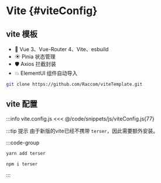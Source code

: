 # Vite {#viteConfig}

## vite 模板 

- 💪 Vue 3、Vue-Router 4、Vite、esbuild
- ☀️ Pinia 状态管理
- 🛡 Axios 拦截封装
- 💥 ElementUI 组件自动导入

```bash
git clone https://github.com/Raccom/viteTemplate.git
```

## vite 配置

:::info vite.config.js
<<< @/code/snippets/js/viteConfig.js{77}

:::tip 提示
由于新版的vite已经不携带 `terser`，因此需要额外安装。

:::code-group

```bash [yarn]
yarn add terser
```

```bash [npm]
npm i terser
```

:::